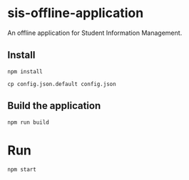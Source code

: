 # sis-offline-application

An offline application for Student Information Management.

## Install

`npm install`

`cp config.json.default config.json`

## Build the application

`npm run build`

# Run

`npm start`
